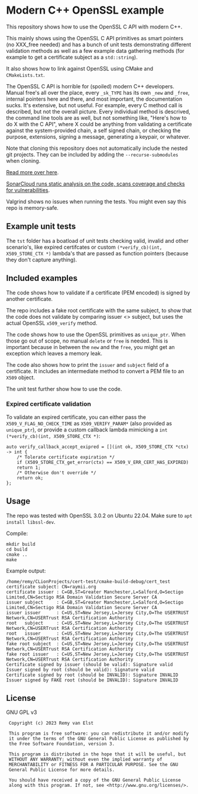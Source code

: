 # Modern C++ OpenSSL example

This repository shows how to use
the OpenSSL C API with modern C++.

This mainly shows using the OpenSSL C API
primitives as smart pointers (no 
XXX_free needed) and has a bunch of 
unit tests demonstrating different
validation methods as well as a few 
example data gathering methods (for example
to get a certificate subject as a `std::string`).

It also shows how to link against OpenSSL
using CMake and `CMakeLists.txt`.

The OpenSSL C API is horrible for (spoiled) modern 
C++ developers. Manual free's all over the place,
every `_sk_TYPE` has its own `_new` and `_free`,
internal pointers here and there, and most important,
the documentation sucks. It's extensive, but not useful.
For example, every C method call is described, but not the
overall picture. Every individual method is descrived, the command
line tools are as well, but not something like,
"Here's how to do X with the C API", where X
could be anything from validating a certificate
against the system-provided chain, a self signed chain,
or checking the purpose, extensions, signing a message, 
generating a keypair, or whatever.

Note that cloning this repository does not automatically include the nested git projects.
They can be included by adding the `--recurse-submodules` when cloning.

[Read more over here](https://raymii.org).

[SonarCloud runs static analysis on the code, scans coverage and 
checks for vulnerabilities](https://sonarcloud.io/project/overview?id=RaymiiOrg_openssl-modern-cpp). 

Valgrind shows no issues when running the tests. You might even say
this repo is memory-safe.


## Example unit tests

The `tst` folder has a boatload of unit tests checking
valid, invalid and other scenario's, like expired 
certifcates or custom `(*verify_cb)(int, X509_STORE_CTX *)`
lambda's that are passed as function pointers 
(because they don't capture anything). 


## Included examples

The code shows how to validate
if a certificate (PEM encoded)
is signed by another certificate.

The repo includes a fake root certificate
with the same subject, to show that 
the code does not validate by comparing
issuer <> subject, but uses the actual
OpenSSL `x509_verify` method.

The code shows how to use the OpenSSL
primitives as `unique_ptr`. When those
go out of scope, no manual `delete` or
`free` is needed. This is important because
in between the `new` and the `free`, you
might get an exception which leaves a 
memory leak.

The code also shows how to print the 
`issuer` and `subject` field of a 
certificate. It includes an intermediate
method to convert a PEM file to an 
`X509` object.

The unit test further show how to use the code.


### Expired certificate validation

To validate an expired certificate, you can either
pass the `X509_V_FLAG_NO_CHECK_TIME` as 
`X509_VERIFY_PARAM*` (also provided as `unique_ptr`),
or provide a custom callback lambda mimicking a 
`int (*verify_cb)(int, X509_STORE_CTX *)`:

    auto verify_callback_accept_exipred = [](int ok, X509_STORE_CTX *ctx) -> int {
        /* Tolerate certificate expiration */
        if (X509_STORE_CTX_get_error(ctx) == X509_V_ERR_CERT_HAS_EXPIRED)
        return 1;
        /* Otherwise don't override */
        return ok;
    };


## Usage

The repo was tested with OpenSSL 3.0.2 on Ubuntu 22.04.
Make sure to `apt install libssl-dev`.

Compile:

    mkdir build
    cd build
    cmake ..
    make

Example output:

    /home/remy/CLionProjects/cert-test/cmake-build-debug/cert_test
    certificate subject: CN=raymii.org
    certificate issuer : C=GB,ST=Greater Manchester,L=Salford,O=Sectigo Limited,CN=Sectigo RSA Domain Validation Secure Server CA
    issuer subject     : C=GB,ST=Greater Manchester,L=Salford,O=Sectigo Limited,CN=Sectigo RSA Domain Validation Secure Server CA
    issuer issuer      : C=US,ST=New Jersey,L=Jersey City,O=The USERTRUST Network,CN=USERTrust RSA Certification Authority
    root   subject     : C=US,ST=New Jersey,L=Jersey City,O=The USERTRUST Network,CN=USERTrust RSA Certification Authority
    root   issuer      : C=US,ST=New Jersey,L=Jersey City,O=The USERTRUST Network,CN=USERTrust RSA Certification Authority
    fake root subject  : C=US,ST=New Jersey,L=Jersey City,O=The USERTRUST Network,CN=USERTrust RSA Certification Authority
    fake root issuer   : C=US,ST=New Jersey,L=Jersey City,O=The USERTRUST Network,CN=USERTrust RSA Certification Authority
    Certificate signed by issuer (should be valid): Signature valid
    Issuer signed by root (should be valid): Signature valid
    Certificate signed by root (should be INVALID): Signature INVALID
    Issuer signed by FAKE root (should be INVALID): Signature INVALID



## License

GNU GPL v3

```
 Copyright (c) 2023 Remy van Elst

 This program is free software: you can redistribute it and/or modify
 it under the terms of the GNU General Public License as published by
 the Free Software Foundation, version 3.

 This program is distributed in the hope that it will be useful, but
 WITHOUT ANY WARRANTY; without even the implied warranty of
 MERCHANTABILITY or FITNESS FOR A PARTICULAR PURPOSE. See the GNU
 General Public License for more details.

 You should have received a copy of the GNU General Public License
 along with this program. If not, see <http://www.gnu.org/licenses/>.
```
